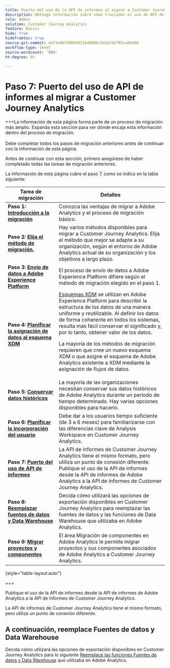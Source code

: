 ```yaml
---
title: Puerto del uso de la API de informes al migrar a Customer Journey Analytics
description: Obtenga información sobre cómo trasladar el uso de API de Adobe Analytics a Customer Journey Analytics
role: Admin
solution: Customer Journey Analytics
feature: Basics
hide: true
hidefromtoc: true
source-git-commit: da71e96749093821b49806c5a1bfd2f82ca85dd4
workflow-type: tm+mt
source-wordcount: '504'
ht-degree: 0%

---
```


# Paso 7: Puerto del uso de API de informes al migrar a Customer Journey Analytics

+++La información de esta página forma parte de un proceso de migración más amplio. Expanda esta sección para ver dónde encaja esta información dentro del proceso de migración. </br></br>Debe completar todos los pasos de migración anteriores antes de continuar con la información de esta página.

Antes de continuar con esta sección, primero asegúrese de haber completado todas las tareas de migración anteriores.

La información de esta página cubre el paso 7, como se indica en la tabla siguiente:

| Tarea de migración | Detalles |
|---------|----------|
| **Paso 1: [Introducción a la migración](/help/getting-started/cja-migration/cja-migration-getstarted.md)** | Conozca las ventajas de migrar a Adobe Analytics y el proceso de migración básico. |
| **Paso 2: [Elija el método de migración.](/help/getting-started/cja-migration/cja-migration-method.md)** | Hay varios métodos disponibles para migrar a Customer Journey Analytics. Elija el método que mejor se adapte a su organización, según el entorno de Adobe Analytics actual de su organización y los objetivos a largo plazo. |
| **Paso 3: [Envío de datos a Adobe Experience Platform](/help/getting-started/cja-migration/cja-migration-send-to-platform.md)** | El proceso de envío de datos a Adobe Experience Platform difiere según el método de migración elegido en el paso 1. |
| **Paso 4: [Planificar la asignación de datos al esquema XDM](/help/getting-started/cja-migration/cja-migration-xdm.md)** | [Esquemas XDM](https://experienceleague.adobe.com/en/docs/experience-platform/xdm/home#xdm-schemas) se utilizan en Adobe Experience Platform para describir la estructura de los datos de una manera uniforme y reutilizable. Al definir los datos de forma coherente en todos los sistemas, resulta más fácil conservar el significado y, por lo tanto, obtener valor de los datos.<p>La mayoría de los métodos de migración requieren que cree un nuevo esquema XDM o que asigne el esquema de Adobe Analytics existente a XDM mediante la asignación de flujos de datos.</p> |
| **Paso 5: [Conservar datos históricos](/help/getting-started/cja-migration/cja-migration-historical-data.md)** | La mayoría de las organizaciones necesitan conservar sus datos históricos de Adobe Analytics durante un periodo de tiempo determinado. Hay varias opciones disponibles para hacerlo. |
| **Paso 6: [Planificar la incorporación del usuario](/help/getting-started/cja-migration/cja-migration-onboarding.md)** | Debe dar a los usuarios tiempo suficiente (de 3 a 6 meses) para familiarizarse con las diferencias clave de Analysis Workspace en Customer Journey Analytics. |
| <span class="preview">**Paso 7: [Puerto del uso de API de informes](/help/getting-started/cja-migration/cja-migration-api.md)**</span> | <span class="preview">La API de informes de Customer Journey Analytics tiene el mismo formato, pero utiliza un punto de conexión diferente. Publique el uso de la API de informes desde la API de informes de Adobe Analytics a la API de informes de Customer Journey Analytics.</span> |
| **Paso 8: [Reemplazar fuentes de datos y Data Warehouse](/help/getting-started/cja-migration/cja-migration-export-options.md)** | Decida cómo utilizará las opciones de exportación disponibles en Customer Journey Analytics para reemplazar las fuentes de datos y las funciones de Data Warehouse que utilizaba en Adobe Analytics. |
| **Paso 9: [Migrar proyectos y componentes](/help/getting-started/cja-migration/cja-migration-projects.md)** | El área Migración de componentes en Adobe Analytics le permite migrar proyectos y sus componentes asociados de Adobe Analytics a Customer Journey Analytics. |

{style="table-layout:auto"}

+++

Publique el uso de la API de informes desde la API de informes de Adobe Analytics a la API de informes de Customer Journey Analytics.

La API de informes de Customer Journey Analytics tiene el mismo formato, pero utiliza un punto de conexión diferente.

## A continuación, reemplace Fuentes de datos y Data Warehouse

Decida cómo utilizará las opciones de exportación disponibles en Customer Journey Analytics para lo siguiente [Reemplace las funciones Fuentes de datos y Data Warehouse](/help/getting-started/cja-migration/cja-migration-export-options.md) que utilizaba en Adobe Analytics.